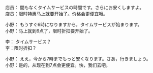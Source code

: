 店员： 間もなくタイムサービスの時間です。さらにお安くしますよ。  
店员：限时特惠马上就要开始了。价格会更便宜哦。  

小野： もうすぐ6時になりますから，タイムサービスが始まります。  
小野：马上就到6点了，限时折扣要开始了。  

李： タイムサービス？  
李：限时折扣？  

小野： ええ，今から7時までもっと安くなります。さあ，行きましょう。  
小野：是的，从现在到7点会更便宜。快，我们去吧。